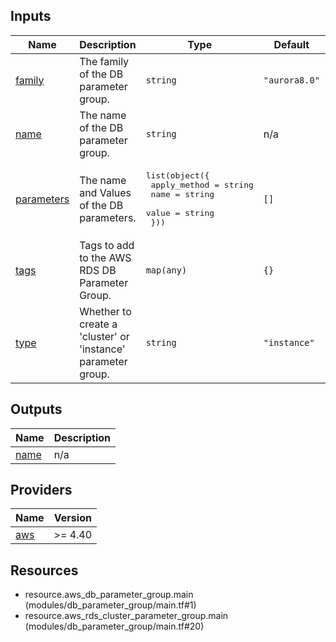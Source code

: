 <!-- BEGIN_TF_DOCS -->


## Inputs

| Name | Description | Type | Default | Required |
|------|-------------|------|---------|:--------:|
| <a name="input_family"></a> [family](#input\_family) | The family of the DB parameter group. | `string` | `"aurora8.0"` | no |
| <a name="input_name"></a> [name](#input\_name) | The name of the DB parameter group. | `string` | n/a | yes |
| <a name="input_parameters"></a> [parameters](#input\_parameters) | The name and Values of the DB parameters. | <pre>list(object({<br>    apply_method = string<br>    name         = string<br>    value        = string<br>  }))</pre> | `[]` | no |
| <a name="input_tags"></a> [tags](#input\_tags) | Tags to add to the AWS RDS DB Parameter Group. | `map(any)` | `{}` | no |
| <a name="input_type"></a> [type](#input\_type) | Whether to create a 'cluster' or 'instance' parameter group. | `string` | `"instance"` | no |

## Outputs

| Name | Description |
|------|-------------|
| <a name="output_name"></a> [name](#output\_name) | n/a |

## Providers

| Name | Version |
|------|---------|
| <a name="provider_aws"></a> [aws](#provider\_aws) | >= 4.40 |

## Resources

- resource.aws_db_parameter_group.main (modules/db_parameter_group/main.tf#1)
- resource.aws_rds_cluster_parameter_group.main (modules/db_parameter_group/main.tf#20)
<!-- END_TF_DOCS -->
